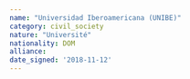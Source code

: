 ```yaml
---
name: "Universidad Iberoamericana (UNIBE)"
category: civil_society
nature: "Université"
nationality: DOM
alliance: 
date_signed: '2018-11-12'
---
```

    